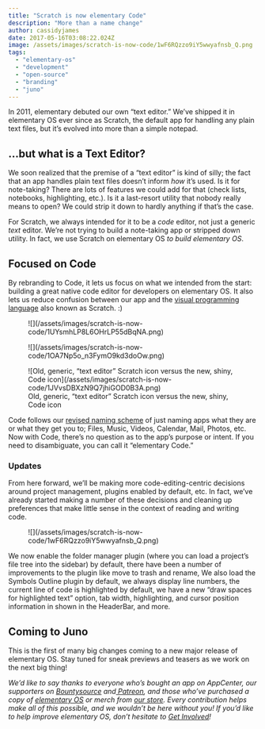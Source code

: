 ```yaml
---
title: "Scratch is now elementary Code"
description: "More than a name change"
author: cassidyjames
date: 2017-05-16T03:08:22.024Z
image: /assets/images/scratch-is-now-code/1wF6RQzzo9iY5wwyafnsb_Q.png
tags:
  - "elementary-os"
  - "development"
  - "open-source"
  - "branding"
  - "juno"
---
```


In 2011, elementary debuted our own “text editor.” We’ve shipped it in elementary OS ever since as Scratch, the default app for handling any plain text files, but it’s evolved into more than a simple notepad.

## …but what is a Text Editor?

We soon realized that the premise of a “text editor” is kind of silly; the fact that an app handles plain text files doesn’t inform *how* it’s used. Is it for note-taking? There are lots of features we could add for that (check lists, notebooks, highlighting, etc.). Is it a last-resort utility that nobody really means to open? We could strip it down to hardly anything if that’s the case.

For Scratch, we always intended for it to be a *code* editor, not just a generic *text* editor. We’re not trying to build a note-taking app or stripped down utility. In fact, we use Scratch on elementary OS *to build elementary OS*.

## Focused on Code

By rebranding to Code, it lets us focus on what we intended from the start: building a great native code editor for developers on elementary OS. It also lets us reduce confusion between our app and the [visual programming language](https://en.wikipedia.org/wiki/Scratch_(programming_language)) also known as Scratch. :)

<figure markdown="1">
![](/assets/images/scratch-is-now-code/1UYsmhLP8L6OHrLP55dBqNA.png)
</figure>

<figure markdown="1">
![](/assets/images/scratch-is-now-code/1OA7Np5o_n3FymO9kd3doOw.png)
</figure>

<figure markdown="1">
![Old, generic, “text editor” Scratch icon versus the new, shiny, Code icon](/assets/images/scratch-is-now-code/1JVvsDBXzN9Q7jhiGOD0B3A.png)
<figcaption markdown="1">
Old, generic, “text editor” Scratch icon versus the new, shiny, Code icon
</figcaption>
</figure>

Code follows our [revised naming scheme](https://medium.com/elementaryos/cleaning-up-app-codenames-ef9fc637ddef) of just naming apps what they are or what they get you to; Files, Music, Videos, Calendar, Mail, Photos, etc. Now with Code, there’s no question as to the app’s purpose or intent. If you need to disambiguate, you can call it “elementary Code.”

### Updates

From here forward, we’ll be making more code-editing-centric decisions around project management, plugins enabled by default, etc. In fact, we’ve already started making a number of these decisions and cleaning up preferences that make little sense in the context of reading and writing code.

<figure markdown="1">
![](/assets/images/scratch-is-now-code/1wF6RQzzo9iY5wwyafnsb_Q.png)
</figure>

We now enable the folder manager plugin (where you can load a project’s file tree into the sidebar) by default, there have been a number of improvements to the plugin like move to trash and rename, We also load the Symbols Outline plugin by default, we always display line numbers, the current line of code is highlighted by default, we have a new “draw spaces for highlighted text” option, tab width, highlighting, and cursor position information in shown in the HeaderBar, and more.

## Coming to Juno

This is the first of many big changes coming to a new major release of elementary OS. Stay tuned for sneak previews and teasers as we work on the next big thing!

*We’d like to say thanks to everyone who’s bought an app on AppCenter, our supporters on [Bountysource](https://salt.bountysource.com/teams/elementary) and[ Patreon](https://www.patreon.com/elementary), and those who’ve purchased a copy of [elementary OS](https://elementary.io/) or merch from [our store](https://elementary.io/store/). Every contribution helps make all of this possible, and we wouldn’t be here without you! If you’d like to help improve elementary OS, don’t hesitate to [Get Involved](https://elementary.io/get-involved)!*